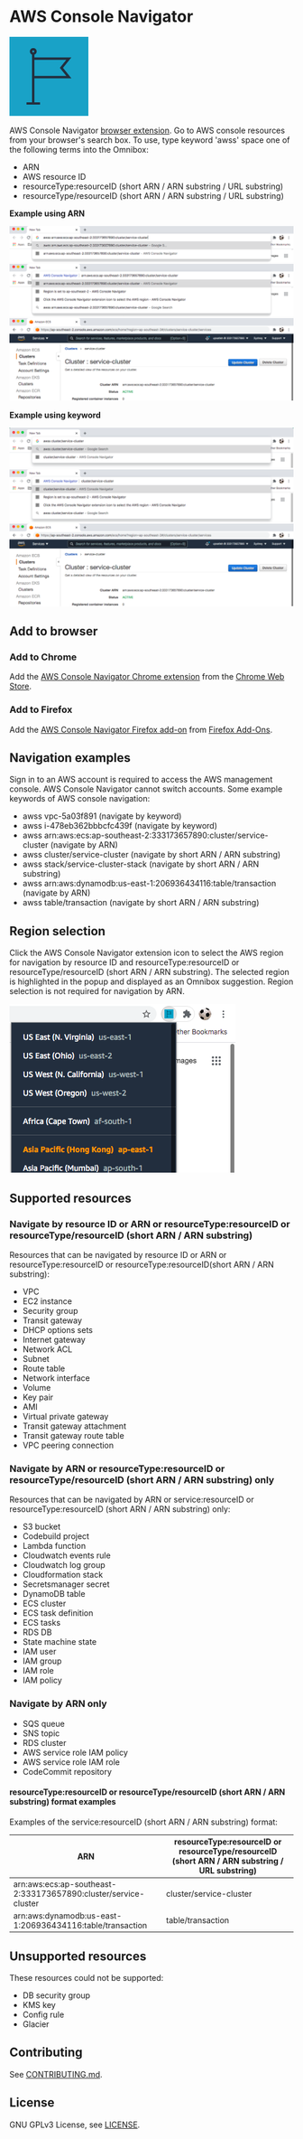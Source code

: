 # AWS Console Navigator

![AWS Console Navigator img](img/Region_dark-bg@4x.png "AWS Console Navigator img")

AWS Console Navigator [browser extension](#add-to-browser). Go to AWS console resources from your browser's search box.
To use, type keyword 'awss' space one of the following terms into the Omnibox:

- ARN
- AWS resource ID
- resourceType:resourceID (short ARN / ARN substring / URL substring)
- resourceType/resourceID (short ARN / ARN substring / URL substring)

**Example using ARN**

![Image of user typing awss keyword and ARN into the Omnibox](img/awssARNKeywordOmnibox.png "Image of user typing awss keyword and ARN into the Omnibox")
![Image of the AWS Console Navigator extension](img/AWSARNConsoleNavigatorExtension.png "Image of the AWS Console Navigator extension")
![Image of an AWS resource in the console](img/AWSConsoleNavigated.png "Image of an AWS resource in the console")

**Example using keyword**

![Image of user typing awss keyword and ARN into the Omnibox](img/awssShortARNKeywordOmnibox.png "Image of user typing awss keyword and ARN into the Omnibox")
![Image of the AWS Console Navigator extension](img/AWSShortARNConsoleNavigatorExtension.png "Image of the AWS Console Navigator extension")
![Image of an AWS resource in the console](img/AWSConsoleNavigated.png "Image of an AWS resource in the console")

## Add to browser

### Add to Chrome

Add the [AWS Console Navigator Chrome extension](https://chrome.google.com/webstore/detail/enlgbafmiepkajfipklgilnljlfbdkbo) from the [Chrome Web Store](https://chrome.google.com/webstore).

### Add to Firefox

Add the [AWS Console Navigator Firefox add-on](https://addons.mozilla.org/en-US/firefox/addon/aws-console-navigator/) from [Firefox Add-Ons](https://addons.mozilla.org/en-US/firefox/).

## Navigation examples

Sign in to an AWS account is required to access the AWS management console. AWS Console Navigator cannot switch accounts. Some example keywords of AWS console navigation:

- awss vpc-5a03f891 (navigate by keyword)
- awss i-478eb362bbbcfc439f (navigate by keyword)
- awss arn:aws:ecs:ap-southeast-2:333173657890:cluster/service-cluster (navigate by ARN)
- awss cluster/service-cluster (navigate by short ARN / ARN substring)
- awss stack/service-cluster-stack (navigate by short ARN / ARN substring)
- awss arn:aws:dynamodb:us-east-1:206936434116:table/transaction (navigate by ARN)
- awss table/transaction (navigate by short ARN / ARN substring)

## Region selection

Click the AWS Console Navigator extension icon to select the AWS region for navigation by resource ID and resourceType:resourceID or resourceType/resourceID (short ARN / ARN substring). The selected region is highlighted in the popup and displayed as an Omnibox suggestion. Region selection is not required for navigation by ARN.

![Image of AWS Console Navigator region selection popup](img/SelectRegionPopup.png "Image of AWS Console Navigator region selection popup")

## Supported resources

### Navigate by resource ID or ARN or resourceType:resourceID or resourceType/resourceID (short ARN / ARN substring)

Resources that can be navigated by resource ID or ARN or resourceType:resourceID or resourceType:resourceID(short ARN / ARN substring):

- VPC
- EC2 instance
- Security group
- Transit gateway
- DHCP options sets
- Internet gateway
- Network ACL
- Subnet
- Route table
- Network interface
- Volume
- Key pair
- AMI
- Virtual private gateway
- Transit gateway attachment
- Transit gateway route table
- VPC peering connection

### Navigate by ARN or resourceType:resourceID or resourceType/resourceID (short ARN / ARN substring) only

Resources that can be navigated by ARN or service:resourceID or resourceType:resourceID (short ARN / ARN substring) only:

- S3 bucket
- Codebuild project
- Lambda function
- Cloudwatch events rule
- Cloudwatch log group
- Cloudformation stack
- Secretsmanager secret
- DynamoDB table
- ECS cluster
- ECS task definition
- ECS tasks
- RDS DB
- State machine state
- IAM user
- IAM group
- IAM role
- IAM policy

### Navigate by ARN only

- SQS queue
- SNS topic
- RDS cluster
- AWS service role IAM policy
- AWS service role IAM role
- CodeCommit repository

#### resourceType:resourceID or resourceType/resourceID (short ARN / ARN substring) format examples

Examples of the service:resourceID (short ARN / ARN substring) format:

| ARN                                                             | resourceType:resourceID or resourceType/resourceID (short ARN / ARN substring / URL substring) |
| --------------------------------------------------------------- | ---------------------------------------------------------------------------------------------- |
| arn:aws:ecs:ap-southeast-2:333173657890:cluster/service-cluster | cluster/service-cluster                                                                        |
| arn:aws:dynamodb:us-east-1:206936434116:table/transaction       | table/transaction                                                                              |

## Unsupported resources

These resources could not be supported:

- DB security group
- KMS key
- Config rule
- Glacier

## Contributing

See [CONTRIBUTING.md](CONTRIBUTING.md).

## License

GNU GPLv3 License, see [LICENSE](LICENSE).
